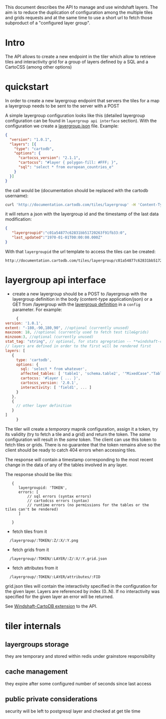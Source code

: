This document describes the API to manage and use windshaft layers.
The aim is to reduce the duplication of configuration among the multiple tiles and grids requests and at the same time to use a short url to fetch those subproduct of a "configured layer group".

# Intro

The API allows to create a new endpoint in the tiler which allow to retrieve tiles and interactivity grid for a group of layers defined by a SQL and a CartoCSS (among other options)

# quickstart

In order to create a new layergroup endpoint that servers the tiles for a map a layergroup needs to be sent to the server with a POST

A simple layergroup configuration looks like this (detailed layergroup configuration can be found in `layergroup api interface` section). With the configuration we create a [layergroup.json](MapConfig-specification) file. Example:
```json
{
  "version": "1.0.1",
  "layers": [{
    "type": "cartodb",
    "options": {
      "cartocss_version": "2.1.1", 
      "cartocss": "#layer { polygon-fill: #FFF; }",
      "sql": "select * from european_countries_e"
    }
  }]
}
```


the call would be (documentation should be replaced with the cartodb username):
```bash
curl 'http://documentation.cartodb.com/tiles/layergroup' -H 'Content-Type: application/json' -d @layergroup.json
```


it will return a json with the layergroup id and the timestamp of the last data modification:

```json
{
   "layergroupid":"c01a54877c62831bb51720263f91fb33:0",
   "last_updated":"1970-01-01T00:00:00.000Z"
}
```

With that ``layergroupid`` the url template to access the tiles can be created:

```
http://documentation.cartodb.com/tiles/layergroup/c01a54877c62831bb51720263f91fb33:0/{z}/{x}/{y}.png
```


# layergroup api interface
  - create a new layergroup
     should be a POST to /layergroup with the layergroup definition in the body (content-type application/json) or a GET from /layergroup with the [layergroup definition](MapConfig-specification) in a ``config`` parameter. For example:

```js
     {
version: '1.0.1',
extent: "-180,-90,180,90", //optional (currently unused)
maxzoom: 18, //optional (currently used to fetch test tile&grids)
minzoom:3, //optional (currently unused)
stat_tag: "string", // optional, for stats agregration -- **windshaft-cartodb extension**
// layers are defined in order to the first will be rendered first
layers: [
   {
     type: 'cartodb',
     options: {
       sql: 'select * from whatever',
       affected_tables: [ 'table1', 'schema.table2', '"MixedCase"."Table"' ], /* optional */
       cartocss: '#layer { ... }',
       cartocss_version: '2.0.1',
       interactivity: [ 'field1', ... ] 
     }
   }, 
   {
     // other layer definition
   }
]
     }
```

The tiler will create a _temporary_ mapnik configuration, assign it a token, try its validity (try to fetch a tile and a grid) and return the token. The _same_ configuration will result in the _same_ token. The client can use this token to fetch tiles or grids. There is no guarantee that the token remains alive so the client should be ready to catch 404 errors when accessing tiles.

The response will contain a timestamp corresponding to the most recent change in the data of any of the tables involved in any layer.

The response should be like this:

```
   {
      layergroupid: 'TOKEN',
      errors: [
          // sql errors (syntax errors)
          // cartodcss errors (syntax)
          // runtime errors (no permissions for the tables or the tiles can't be rendered)
      ]
      
   }
```

  - fetch tiles from it

```
  /layergroup/:TOKEN/:Z/:X/:Y.png
```

  - fetch grids from it

```
  /layergroup/:TOKEN/:LAYER/:Z/:X/:Y.grid.json
```

  - fetch attributes from it

```
  /layergroup/:TOKEN/:LAYER/attributes/:FID
```

grid.json tiles will contain the interactivity specified in the configuration for the given layer.
Layers are referenced by index (0..N). 
If no interactivity was specified for the given layer an error will be returned.


See [Windshaft-CartoDB extension](https://github.com/Vizzuality/Windshaft-cartodb/wiki/MultiLayer-API) to the API.

# tiler internals

## layergroups storage
they are temporary and stored within redis under grainstore responsibility

## cache management
they expire after some configured number of seconds since last access

## public private considerations
security will be left to postgresql layer and checked at get tile time

 
 
